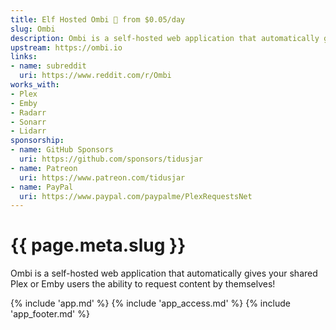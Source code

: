 ```yaml
---
title: Elf Hosted Ombi 🧝 from $0.05/day
slug: Ombi
description: Ombi is a self-hosted web application that automatically gives your shared Plex or Emby users the ability to request content by themselves!
upstream: https://ombi.io
links:
- name: subreddit
  uri: https://www.reddit.com/r/Ombi
works_with:
- Plex
- Emby
- Radarr
- Sonarr
- Lidarr
sponsorship:
- name: GitHub Sponsors
  uri: https://github.com/sponsors/tidusjar
- name: Patreon
  uri: https://www.patreon.com/tidusjar
- name: PayPal
  uri: https://www.paypal.com/paypalme/PlexRequestsNet
---
```


# {{ page.meta.slug }}

Ombi is a self-hosted web application that automatically gives your shared Plex or Emby users the ability to request content by themselves!

{% include 'app.md' %}
{% include 'app_access.md' %}
{% include 'app_footer.md' %}